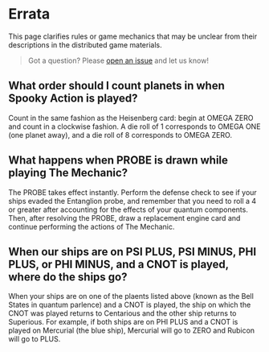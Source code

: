 # Errata
This page clarifies rules or game mechanics that may be unclear from their descriptions in the distributed game materials.

> Got a question? Please [open an issue](../../../issues) and let us know!

## What order should I count planets in when Spooky Action is played?
Count in the same fashion as the Heisenberg card: begin at OMEGA ZERO and count in a clockwise fashion. A die roll of 1 corresponds to OMEGA ONE (one planet away), and a die roll of 8 corresponds to OMEGA ZERO.

## What happens when PROBE is drawn while playing The Mechanic?
The PROBE takes effect instantly. Perform the defense check to see if your ships evaded the Entanglion probe, and remember that you need to roll a 4 or greater after accounting for the effects of your quantum components. Then, after resolving the PROBE, draw a replacement engine card and continue performing the actions of The Mechanic.

## When our ships are on PSI PLUS, PSI MINUS, PHI PLUS, or PHI MINUS, and a CNOT is played, where do the ships go?
When your ships are on one of the plaents listed above (known as the Bell States in quantum parlence) and a CNOT is played, the ship on which the CNOT was played returns to Centarious and the other ship returns to Superious. For example, if both ships are on PHI PLUS and a CNOT is played on Mercurial (the blue ship), Mercurial will go to ZERO and Rubicon will go to PLUS.
